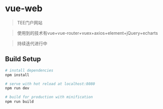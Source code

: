 # vue-web

> TEE门户网站

>使用到的技术有vue+vue-router+vuex+axios+element+jQuery+echarts

>持续迭代进行中

## Build Setup

``` bash
# install dependencies
npm install

# serve with hot reload at localhost:8080
npm run dev

# build for production with minification
npm run build
```
